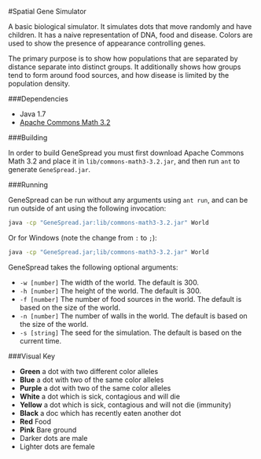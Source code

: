 #Spatial Gene Simulator

A basic biological simulator. It simulates dots that move randomly and have children.
It has a naive representation of DNA, food and disease.
Colors are used to show the presence of appearance controlling genes.

The primary purpose is to show how populations that are separated by distance separate into distinct groups.
It additionally shows how groups tend to form around food sources, and how disease is limited by the population density.

###Dependencies

 * Java 1.7
 * [Apache Commons Math 3.2](http://commons.apache.org/proper/commons-math/)

###Building

In order to build GeneSpread you must first download Apache Commons Math 3.2 and place it in `lib/commons-math3-3.2.jar`, and then run `ant` to generate `GeneSpread.jar`.

###Running

GeneSpread can be run without any arguments using `ant run`, and can be run outside of ant using the following invocation:

```bash
java -cp "GeneSpread.jar:lib/commons-math3-3.2.jar" World
```

Or for Windows (note the change from `:` to `;`):

```bash
java -cp "GeneSpread.jar;lib/commons-math3-3.2.jar" World
```

GeneSpread takes the following optional arguments:

* `-w [number]` The width of the world. The default is 300.
* `-h [number]` The height of the world. The default is 300.
* `-f [number]` The number of food sources in the world. The default is based on the size of the world.
* `-n [number]` The number of walls in the world. The default is based on the size of the world.
* `-s [string]` The seed for the simulation. The default is based on the current time.

###Visual Key

 * **Green** a dot with two different color alleles
 * **Blue** a dot with two of the same color alleles
 * **Purple** a dot with two of the same color alleles
 * **White** a dot which is sick, contagious and will die
 * **Yellow** a dot which is sick, contagious and will not die (immunity)
 * **Black** a doc which has recently eaten another dot
 * **Red** Food
 * **Pink** Bare ground
 * Darker dots are male
 * Lighter dots are female
